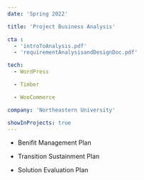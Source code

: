 ```yaml
---
date: 'Spring 2022'

title: 'Project Business Analysis'

cta :
  - 'introToAnalysis.pdf'   
  - 'requirementAnalysisandDesignDoc.pdf'

tech:
  - WordPress

  - Timber

  - WooCommerce

company: 'Northeastern University'

showInProjects: true
---
```


- Benifit Management Plan

- Transition Sustainment Plan

- Solution Evaluation Plan
